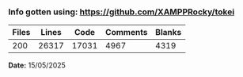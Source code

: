 ### Info gotten using: https://github.com/XAMPPRocky/tokei

| Files    | Lines    | Code     | Comments | Blanks   |
| -------- | -------- | -------- | -------- | -------- |
| 200      | 26317    | 17031    | 4967     | 4319     |

**Date:** 15/05/2025
